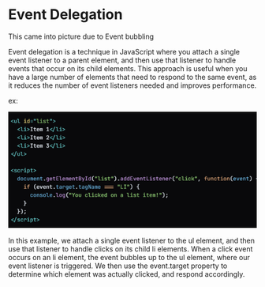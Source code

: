 # Event Delegation

This came into picture due to Event bubbling

Event delegation is a technique in JavaScript where you attach a single
event listener to a parent element, and then use that listener to handle
events that occur on its child elements. This approach is useful when you
have a large number of elements that need to respond to the same event,
as it reduces the number of event listeners needed and improves performance.

ex:

![alt text](image.png)

In this example, we attach a single event listener to the ul element, and
then use that listener to handle clicks on its child li elements. When a
click event occurs on an li element, the event bubbles up to the ul element,
where our event listener is triggered. We then use the event.target property
to determine which element was actually clicked, and respond accordingly.
